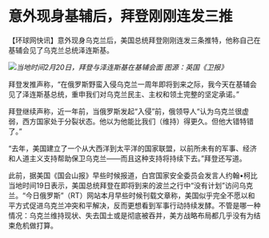 # 意外现身基辅后，拜登刚刚连发三推

【环球网快讯】意外现身乌克兰后，美国总统拜登刚刚连发三条推特，他称自己在基辅会见了乌克兰总统泽连斯基。

![](https://inews.gtimg.com/newsapp_bt/0/15677329621/1000)_当地时间2月20日，拜登与泽连斯基在基辅会面
图源：英国《卫报》_

拜登发推声称，“在俄罗斯野蛮入侵乌克兰一周年即将到来之际，我今天在基辅会见了泽连斯基总统，重申我们对乌克兰民主、主权和领土完整的坚定承诺。”

拜登继续声称，近一年前，当俄罗斯发起“入侵”前，俄领导人“认为乌克兰很虚弱，西方国家处于分裂状态。他以为他能比我们（维持）得更久。但他大错特错了。”

“去年，美国建立了一个从大西洋到太平洋的国家联盟，以前所未有的军事、经济和人道主义支持帮助保卫乌克兰——而且这种支持将持续下去。”拜登还写道。

此前，据美国《国会山报》早些时候报道，白宫国家安全委员会发言人约翰•柯比当地时间19日表示，美国总统拜登在即将到来的波兰之行中“没有计划”访问乌克兰。“今日俄罗斯”（RT）网站本月早些时候刊载文章称，美国似乎完全不愿以和平方式促进乌克兰冲突和平解决，反而更想看到军事行动持续发酵。不管是哪一种情况：乌克兰维持现状、失去国土或是彻底被吞并，美方战略布局都几乎没有为结束危机做打算。

